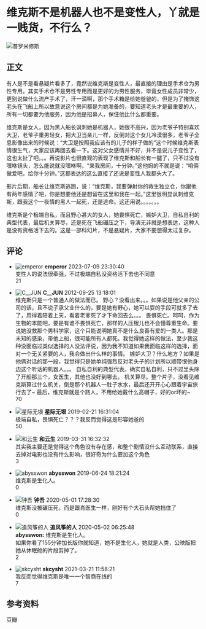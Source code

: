 # 维克斯不是机器人也不是变性人，丫就是一贱货，不行么？

![普罗米修斯](https://img3.doubanio.com/view/photo/s_ratio_poster/public/p1548920463.jpg)

## 正文

有人是不是看悬疑片看多了，竟然说维克斯是变性人，最直接的理由是手术仓为男性专用。其实手术仓不是男性专用而是更好的为男性服务，毕竟女性成员非常少，更别说做什么流产手术了，汗一滴啊，那个手术箱是给她爸爸的，但是为了掩饰这老头在飞船上所以故意说这个房间都是为她准备的，要知道老头才是最重要的人，所有一切都要为他服务，因为他是招募人，保住他比什么都重要。

维克斯是女人，因为黑人船长讽刺她是机器人，她很不高兴，因为老爷子特别喜欢大卫，老爷子重男轻女，把大卫当亲儿一样，反倒对这个女儿冷漠很多，老爷子全息影像出来的时候说：“大卫是按照我应该有的儿子的样子做的”这个时候维克斯表情很生气，大家应该再回去看一下。这对父女感情并不好，并不是说儿子变性了，这也太扯了吧。。。再说影片也很直观的表现了维克斯和船长有一腿了，只不过没有嘿咻镜头，怎么能说就没嘿咻啊，“来我房间，十分钟。”这他妈的不就是说：“咱俩做爱吧，给你十分钟。”这都表达的这么直接了还说是变性人我都头大了。

影片后期，船长让维克斯逃跑，说：“维克斯，我要弹射你的救生独立仓，你跟他有两年感情了吧，你是想要他还是想留在这里和我在一起。”这里很明显讽刺维克斯，跟我这个一夜情的黑人一起死，还是逃命。这还用说。。。。。。。

维克斯是个极端自私，而且野心甚大的女人，她畏惧死亡，嫉妒大卫，自私自利的典型代表，最后机关算尽，还是死在飞船碾压之下，导演无非就是想表达，这种人是没有资格活下去的。这是一部科幻片，不是悬疑片，大家不要想得太过复杂。

## 评论

- ![emperor](https://img2.doubanio.com/icon/up45714296-1.jpg) **emperor** 2023-07-09 23:30:40  
  变性人的说法很牵强，不过极端自私没资格活下去也不同意  
  21

- ![C__JUN](https://img9.doubanio.com/icon/up2306494-174.jpg) **C\_\_JUN** 2012-09-25 13:18:01  
  维克斯只是一个普通人的做法而已。 野心？没看出来。。。如果说是他父亲的公司的话，且不说子承父业什么的，要是她有野心，她可以耍的手段可就多了去了，用得着陪着上天，看着老爹死了才下命回去么。。。 畏惧死亡。呵呵，作为生物的本能吧，要是有谁不畏惧死亡，那样的人压根儿也不会懂尊重生命。要说她没救那个男科学家，这个只能说明她真不是什么良善有爱的一类人。那是未知的感染，带他上船，很可能所有人都死。我觉得她这样的做法，至少我这种没面临过类似选择的人没法评说，因为我不知道如果我面临这样的选择，面对一个无关紧要的人，我会做出什么样的事情。 嫉妒大卫？什么地方？如果是他俩对话的那一段，我觉得只是她单纯强烈反对老头子的计划所以顺带恨他身边这个听话的机器人。。。 自私自利的典型代表。确实自私自利，只不过里头除了开船那三个，女医生，其他也没好到哪去。 机关算尽。整个片子，没看见维克斯算过什么机关，倒是那个机器人一肚子水水，最后还开开心心跟着宇宙旅行去了~ 最后，维克斯就是个路人，不用给她戴什么高帽子，好的or坏的~  
  70

- ![星际无垠](https://img9.doubanio.com/icon/up152147171-6.jpg) **星际无垠** 2019-02-21 16:31:04  
  极端自私，畏惧死亡？？？我反而觉得这是形容她爸的  
  50

- ![和云生](https://img3.doubanio.com/icon/up182529774-3.jpg) **和云生** 2019-03-31 16:32:32  
  其实我主要还是觉得这个角色没有存在感，和整个剧情没什么互动联系，直接去掉对电影也没有什么影响，很好奇为什么要加这个角色  
  3

- ![abysswon](https://img3.doubanio.com/icon/up4316847-2.jpg) **abysswon** 2019-06-24 18:21:24  
  维克斯是生化人。  
  0

- ![钟吾](https://img3.doubanio.com/icon/up53622488-3.jpg) **钟吾** 2020-05-01 17:28:30  
  维克斯没被碾压死，而是跟肖医生一样，刚好有个大石头帮她挡住了  
  0

- ![追风筝的人](https://img3.doubanio.com/icon/up170226474-2.jpg) **追风筝的人** 2020-05-02 06:25:48  
  **abysswon:** 维克斯是生化人。  
  如果你看了155分钟加长版你就知道，她不是生化人，她就是人类，公映版把她从休眠舱的片段剪掉了。  
  2

- ![skcysht](https://img3.doubanio.com/icon/up83640906-3.jpg) **skcysht** 2021-03-21 11:58:21  
  我反而觉得维克斯是唯一一个智商在线的  
  7

## 参考资料
豆瓣
<!-- tcd_original_link https://m.douban.com/movie/discussion/49029240 -->
